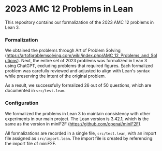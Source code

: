 # 2023 AMC 12 Problems in Lean
This repository contains our formalization of the 2023 AMC 12 problems in Lean 3.

### Formalization
We obtained the problems through Art of Problem Solving (https://artofproblemsolving.com/wiki/index.php/AMC_12_Problems_and_Solutions).
Next, the entire set of 2023 problems was formalized in Lean 3 using ChatGPT, excluding problems that required figures.
Each formalized problem was carefully reviewed and adjusted to align with Lean's syntax while preserving the intent of the original problem.

As a result, we successfully formalized 26 out of 50 questions, which are documented in `src/test.lean`.

### Configuration
We formalized the problems in Lean 3 to maintain consistency with other experiments in our main project.
The Lean version is 3.42.1, which is the same as the version in miniF2F (https://github.com/openai/miniF2F).

All formalizations are recorded in a single file, `src/test.lean`, with an import file assigned as `src/import.lean`.
The import file is created by referencing the import file of miniF2F.
